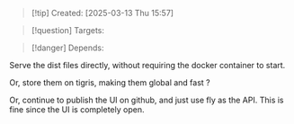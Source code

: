 
>[!tip] Created: [2025-03-13 Thu 15:57]

>[!question] Targets: 

>[!danger] Depends: 

Serve the dist files directly, without requiring the docker container to start.

Or, store them on tigris, making them global and fast ?

Or, continue to publish the UI on github, and just use fly as the API.  This is fine since the UI is completely open.